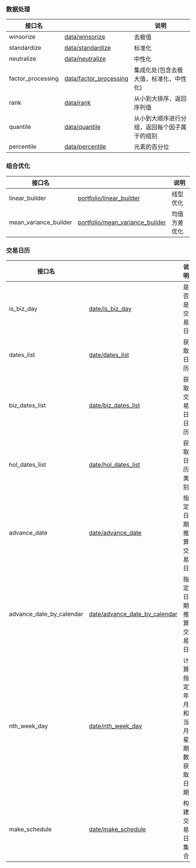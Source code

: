 ### 数据处理
接口名 || 说明
---|---|---
winsorize  | [data/winsorize](data/winsorize.html) | 去极值
standardize | [data/standardize](data/standardize.html)| 标准化
neutralize | [data/neutralize](data/neutralize.html)| 中性化
factor_processing | [data/factor_processing](data/factor_processing.html)| 集成化处(包含去极大值，标准化，中性化)
rank | [data/rank](data/rank.html)| 从小到大排序，返回序列值
quantile | [data/quantile](data/quantile.html)| 从小到大顺序进行分组，返回每个因子属于的组别
percentile | [data/percentile](data/percentile.html)| 元素的百分位

### 组合优化
接口名 || 说明
---|---|---
linear_builder|[portfolio/linear_builder](http://git.irongliang.com/KerryDong/open_crystal/wikis/portfolio/linear_builder)|线型优化
mean_variance_builder|[portfolio/mean_variance_builder](http://git.irongliang.com/KerryDong/open_crystal/wikis/portfolio/mean_variance_builder)|均值方差优化

### 交易日历
接口名 || 说明
---|---|---
is_biz_day|[date/is_biz_day](http://git.irongliang.com/KerryDong/open_crystal/wikis/date/is_biz_day)|是否是交易日
dates_list|[date/dates_list](http://git.irongliang.com/KerryDong/open_crystal/wikis/date/dates_list)|获取日历
biz_dates_list|[date/biz_dates_list](http://git.irongliang.com/KerryDong/open_crystal/wikis/date/biz_dates_list)|获取交易日日历
hol_dates_list|[date/hol_dates_list](http://git.irongliang.com/KerryDong/open_crystal/wikis/date/hol_dates_list)|获取日历类别
advance_date|[date/advance_date](http://git.irongliang.com/KerryDong/open_crystal/wikis/date/advance_date)|指定日期推算交易日
advance_date_by_calendar|[date/advance_date_by_calendar](http://git.irongliang.com/KerryDong/open_crystal/wikis/date/advance_date_by_calendar)|指定日期推算交易日
nth_week_day|[date/nth_week_day](http://git.irongliang.com/KerryDong/open_crystal/wikis/date/nth_week_day)|计算指定年月和当月星期数获取日期
make_schedule|[date/make_schedule](http://git.irongliang.com/KerryDong/open_crystal/wikis/date/make_schedule)|构建交易日集合
